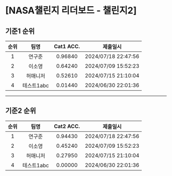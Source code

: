 # [NASA챌린지 리더보드 - 챌린지2]
## 기준1 순위
| 순위 | 팀명 | Cat1 ACC. | 제출일시 |
|:----:|:----:|:-----:|:----:|
| 1 | 연구준 | 0.96840 | 2024/07/18 22:47:56 |
| 2 | 이소영 | 0.64240 | 2024/07/09 15:52:23 |
| 3 | 허매니저 | 0.52610 | 2024/07/15 21:10:04 |
| 4 | 테스트1abc | 0.01440 | 2024/06/30 22:01:36 |
___
## 기준2 순위
| 순위 | 팀명 | Cat2 ACC. | 제출일시 |
|:----:|:----:|:-----:|:----:|
| 1 | 연구준 | 0.94430 | 2024/07/18 22:47:56 |
| 2 | 이소영 | 0.45240 | 2024/07/09 15:52:23 |
| 3 | 허매니저 | 0.27950 | 2024/07/15 21:10:04 |
| 4 | 테스트1abc | 0.00000 | 2024/06/30 22:01:36 |
